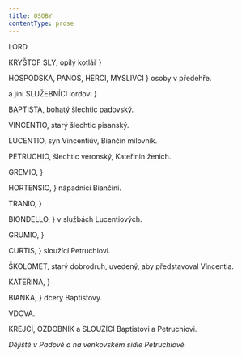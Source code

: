 ```yaml
---
title: OSOBY
contentType: prose
---
```


LORD.

KRYŠTOF SLY, opilý kotlář }

HOSPODSKÁ, PANOŠ, HERCI, MYSLIVCI } osoby v předehře.

a jiní SLUŽEBNÍCI lordovi }

BAPTISTA, bohatý šlechtic padovský.

VINCENTIO, starý šlechtic pisanský.

LUCENTIO, syn Vincentiův, Biančin milovník.

PETRUCHIO, šlechtic veronský, Kateřinin ženich.

GREMIO, }

HORTENSIO, } nápadníci Biančini.

TRANIO, }

BIONDELLO, } v službách Lucentiových.

GRUMIO, }

CURTIS, } sloužící Petruchiovi.

ŠKOLOMET, starý dobrodruh, uvedený, aby představoval Vincentia.

KATEŘINA, }

BIANKA, } dcery Baptistovy.

VDOVA.

KREJČÍ, OZDOBNÍK a SLOUŽÍCÍ Baptistovi a Petruchiovi.

_Dějiště v Padově a na venkovském sídle Petruchiově._
